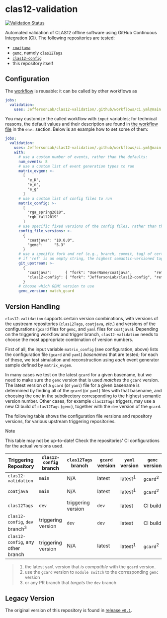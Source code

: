 # clas12-validation

[![Validation Status](https://github.com/JeffersonLab/clas12-validation/actions/workflows/ci.yml/badge.svg)](https://github.com/JeffersonLab/clas12-validation/actions/workflows/ci.yml)

Automated validation of CLAS12 offline software using GitHub Continuous Integration (CI). The following repositories are tested:
- [`coatjava`](https://github.com/JeffersonLab/coatjava)
- [`gemc`](https://github.com/gemc), namely [`clas12Tags`](https://github.com/gemc/clas12Tags)
- [`clas12-config`](https://github.com/JeffersonLab/clas12-config)
- this repository itself

## Configuration

The [workflow](.github/workflows/ci.yml) is reusable: it can be called by other workflows as
```yaml
jobs:
  validation:
    uses: JeffersonLab/clas12-validation/.github/workflows/ci.yml@main
```

You may customize the called workflow with `input` variables; for technical reasons, the default
values and their description are found in [the workflow file](/.github/workflows/ci.yml) in the `env:`
section. Below is an example how to set some of them:
```yaml
jobs:
  validation:
    uses: JeffersonLab/clas12-validation/.github/workflows/ci.yml@main
    with:
      # use a custom number of events, rather than the defaults:
      num_events: 8
      # use a custom list of event generation types to run
      matrix_evgen: >-
        [
          "e_K",
          "e_n",
          "e_g"
        ]
      # use a custom list of config files to run
      matrix_config: >-
        [
          "rga_spring2018",
          "rgb_fall2019"
        ]
      # use specific fixed versions of the config files, rather than the default (latest) versions (JSON string):
      config_file_versions: >-
        {
          "coatjava": "10.0.0",
          "gemc":     "5.3"
        }
      # use a specific fork and ref (e.g., branch, commit, tag) of certain repositories (JSON string);
      # if 'ref' is an empty string, the highest semantic-versioned tag will be used
      git_upstream: >-
        {
          "coatjava":      { "fork": "UserName/coatjava",          "ref": "feature-branch"   },
          "clas12-config": { "fork": "JeffersonLab/clas12-config", "ref": "new-config-files" }
        }
      # choose which GEMC version to use
      gemc_version: match_gcard
```

## Version Handling

`clas12-validation` supports certain version combinations, with versions of the upstream repositories (`clas12Tags`, `coatjava`, _etc_.) and
versions of the configurations (`gcard` files for `gemc`, and `yaml` files for `coatjava`). Depending on the triggering workflow and trigger
branch, `clas12-validation` needs to choose the most appropriate combination of version numbers.

First of all, the input variable `matrix_config` (see configuration, above) lists the configuration file (`gcard` and `yaml`) _basenames_ that are tested; for each of these,
we test simulation and reconstruction using _each_ event generator sample defined by `matrix_evgen`.

In many cases we test on the latest `gcard` for a given basename, but we need to make sure the `gemc` version that is used _matches_ the `gcard` version.
The latest version of a `gcard` (or `yaml`) file for a given basename is determined by finding all of the `gcard` (or `yaml`) files with that
basename, and choosing the one in the subdirectory corresponding to the highest semantic version number.
Other cases, for example `clas12Tags` triggers, may use a new CI build of `clas12Tags` (`gemc`), together with the `dev` version of the `gcard`.

The following table shows the configuration file versions and repository versions, for various upstream triggering repositories.

> [!NOTE]
> This table may not be up-to-date! Check the repositories' CI configurations for the actual versions used.

| Triggering Repository                     | `clas12-config` branch | `clas12Tags` branch | `gcard` version | `yaml` version     | `gemc` version      | `coatjava` version |
| ---                                       | ---                    | ---                 | ---             | ---                | ---                 | ---                |
| `clas12-validation`                       | `main`                 | N/A                 | latest          | latest<sup>1</sup> | `gcard`<sup>2</sup> | `development`      |
| `coatjava`                                | `main`                 | N/A                 | latest          | latest<sup>1</sup> | `gcard`<sup>2</sup> | triggering version |
| `clas12Tags`                              | `dev`                  | triggering version  | `dev`           | latest             | CI build            | latest             |
| `clas12-config`, `dev` branch<sup>3</sup> | triggering version     | `dev`               | `dev`           | latest             | CI build            | `development`      |
| `clas12-config`, any other branch         | triggering version     | N/A                 | latest          | latest<sup>1</sup> | `gcard`<sup>2</sup> | `development`      |

> 1. the latest `yaml` version that _is compatible_ with the `gcard` version.
> 2. use the `gcard` version to `module switch` to the corresponding `gemc` version
> 3. or any PR branch that _targets_ the `dev` branch

## Legacy Version
The original version of this repository is found in [release `v0.1`](https://github.com/JeffersonLab/clas12-validation/releases/tag/v0.1).
